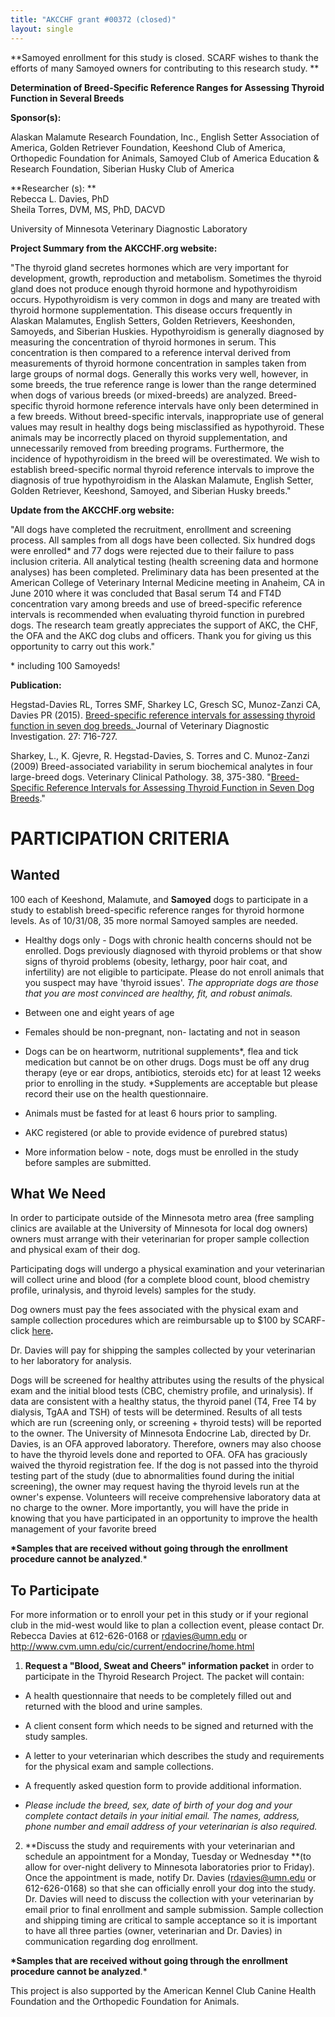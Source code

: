 ```yaml
---
title: "AKCCHF grant #00372 (closed)"
layout: single
---
```


**Samoyed enrollment for this study is closed.  SCARF wishes to thank
the efforts of many Samoyed owners for contributing to this research
study. **

**Determination of Breed-Specific Reference Ranges for Assessing Thyroid
Function in Several Breeds**

**Sponsor(s):**

Alaskan Malamute Research Foundation, Inc., English Setter Association
of America, Golden Retriever Foundation, Keeshond Club of America,
Orthopedic Foundation for Animals, Samoyed Club of America Education &
Research Foundation, Siberian Husky Club of America

**Researcher (s): **\
Rebecca L. Davies, PhD\
Sheila Torres, DVM, MS, PhD, DACVD

University of Minnesota Veterinary Diagnostic Laboratory

**Project Summary from the AKCCHF.org website:**

"The thyroid gland secretes hormones which are very important for
development, growth, reproduction and metabolism. Sometimes the thyroid
gland does not produce enough thyroid hormone and hypothyroidism occurs.
Hypothyroidism is very common in dogs and many are treated with thyroid
hormone supplementation. This disease occurs frequently in Alaskan
Malamutes, English Setters, Golden Retrievers, Keeshonden, Samoyeds, and
Siberian Huskies. Hypothyroidism is generally diagnosed by measuring the
concentration of thyroid hormones in serum. This concentration is then
compared to a reference interval derived from measurements of thyroid
hormone concentration in samples taken from large groups of normal dogs.
Generally this works very well, however, in some breeds, the true
reference range is lower than the range determined when dogs of various
breeds (or mixed-breeds) are analyzed. Breed-specific thyroid hormone
reference intervals have only been determined in a few breeds. Without
breed-specific intervals, inappropriate use of general values may result
in healthy dogs being misclassified as hypothyroid. These animals may be
incorrectly placed on thyroid supplementation, and unnecessarily removed
from breeding programs. Furthermore, the incidence of hypothyroidism in
the breed will be overestimated. We wish to establish breed-specific
normal thyroid reference intervals to improve the diagnosis of true
hypothyroidism in the Alaskan Malamute, English Setter, Golden
Retriever, Keeshond, Samoyed, and Siberian Husky breeds."

**Update from the AKCCHF.org website:**

"All dogs have completed the recruitment, enrollment and screening
process. All samples from all dogs have been collected. Six hundred dogs
were enrolled\* and 77 dogs were rejected due to their failure to pass
inclusion criteria. All analytical testing (health screening data and
hormone analyses) has been completed. Preliminary data has been
presented at the American College of Veterinary Internal Medicine
meeting in Anaheim, CA in June 2010 where it was concluded that Basal
serum T4 and FT4D concentration vary among breeds and use of
breed-specific reference intervals is recommended when evaluating
thyroid function in purebred dogs. The research team greatly appreciates
the support of AKC, the CHF, the OFA and the AKC dog clubs and officers.
Thank you for giving us this opportunity to carry out this work."

\*  including 100 Samoyeds!

**Publication:**

Hegstad-Davies RL, Torres SMF, Sharkey LC, Gresch SC, Munoz-Zanzi CA,
Davies PR (2015).  [Breed-specific reference intervals for assessing
thyroid function in seven dog
breeds. ](http://vdi.sagepub.com/content/27/6/716.abstract) Journal of
Veterinary Diagnostic Investigation. 27: 716-727.

Sharkey, L., K. Gjevre, R. Hegstad-Davies, S. Torres and C. Munoz-Zanzi
(2009) Breed-associated variability in serum biochemical analytes in
four large-breed dogs. Veterinary Clinical Pathology. 38, 375-380. 
"[Breed- Specific Reference Intervals for Assessing Thyroid Function in
Seven Dog Breeds](http://www.ncbi.nlm.nih.gov/pubmed/19351336)."

# PARTICIPATION CRITERIA

## Wanted

100 each of Keeshond, Malamute, and **Samoyed** dogs to participate in a
study to establish breed-specific reference ranges for thyroid hormone
levels.  As of 10/31/08, 35 more normal Samoyed samples are needed.

- Healthy dogs only - Dogs with chronic health concerns should not be
  enrolled. Dogs previously diagnosed with thyroid problems or that
  show signs of thyroid problems (obesity, lethargy, poor hair coat,
  and infertility) are not eligible to participate. Please do not
  enroll animals that you suspect may have 'thyroid issues'. *The
  appropriate dogs are those that you are most convinced are healthy,
  fit, and robust animals.*

- Between one and eight years of age

- Females should be non-pregnant, non- lactating and not in season

- Dogs can be on heartworm, nutritional supplements\*, flea and tick
  medication but cannot be on other drugs. Dogs must be off any drug
  therapy (eye or ear drops, antibiotics, steroids etc) for at least
  12 weeks prior to enrolling in the study.  \*Supplements are
  acceptable but please record their use on the health questionnaire.

- Animals must be fasted for at least 6 hours prior to sampling.

- AKC registered (or able to provide evidence of purebred status)

- More information below - note, dogs must be enrolled in the study
  before samples are submitted.

## What We Need

In order to participate outside of the Minnesota metro area (free
sampling clinics are available at the University of Minnesota for local
dog owners) owners must arrange with their veterinarian for proper
sample collection and physical exam of their dog.

Participating dogs will undergo a physical examination and your
veterinarian will collect urine and blood (for a complete blood count,
blood chemistry profile, urinalysis, and thyroid levels) samples for the
study.

Dog owners must pay the fees associated with the physical exam and
sample collection procedures which are reimbursable up to \$100 by
SCARF-
click [here](/research/how-scarf-can-help-defray-the-cost)**.**

Dr. Davies will pay for shipping the samples collected by your
veterinarian to her laboratory for analysis.

Dogs will be screened for healthy attributes using the results of the
physical exam and the initial blood tests (CBC, chemistry profile, and
urinalysis). If data are consistent with a healthy status, the thyroid
panel (T4, Free T4 by dialysis, TgAA and TSH) of tests will be
determined. Results of all tests which are run (screening only, or
screening + thyroid tests) will be reported to the owner. The University
of Minnesota Endocrine Lab, directed by Dr. Davies, is an OFA approved
laboratory. Therefore, owners may also choose to have the thyroid levels
done and reported to OFA. OFA has graciously waived the thyroid
registration fee. If the dog is not passed into the thyroid testing part
of the study (due to abnormalities found during the initial screening),
the owner may request having the thyroid levels run at the owner's
expense. Volunteers will receive comprehensive laboratory data at no
charge to the owner. More importantly, you will have the pride in
knowing that you have participated in an opportunity to improve the
health management of your favorite breed

**\*Samples that are received without going through the enrollment
procedure cannot be analyzed**.\*

## To Participate

For more information or to enroll your pet in this study or if your
regional club in the mid-west would like to plan a collection event,
please contact Dr. Rebecca Davies at 612-626-0168
or  <rdavies@umn.edu> or <http://www.cvm.umn.edu/cic/current/endocrine/home.html>

1. **Request a "Blood, Sweat and Cheers" information packet** in
   order to participate in the Thyroid Research Project. The packet will
   contain:

- A health questionnaire that needs to be completely filled out and returned with the blood and urine samples.
- A client consent form which needs to be signed and returned with the study samples.
- A letter to your veterinarian which describes the study and requirements for the physical exam and sample collections.
- A frequently asked question form to provide additional information.

- _Please include the breed, sex, date of birth of your dog and your
  complete contact details in your initial email. The names, address,
  phone number and email address of your veterinarian is also required._

2. **Discuss the study and requirements with your veterinarian and
   schedule an appointment for a Monday, Tuesday or Wednesday **(to allow
   for over-night delivery to Minnesota laboratories prior to Friday). Once
   the appointment is made, notify Dr. Davies (<rdavies@umn.edu> or
   612-626-0168) so that she can officially enroll your dog into the study.
   Dr. Davies will need to discuss the collection with your veterinarian by
   email prior to final enrollment and sample submission. Sample collection
   and shipping timing are critical to sample acceptance so it is important
   to have all three parties (owner, veterinarian and Dr. Davies) in
   communication regarding dog enrollment.

**\*Samples that are received without going through the enrollment
procedure cannot be analyzed**.\*

This project is also supported by the American Kennel Club Canine Health
Foundation and the Orthopedic Foundation for Animals.
